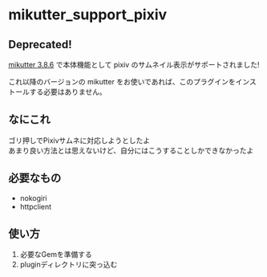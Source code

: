# mikutter_support_pixiv

## Deprecated!
[mikutter 3.8.6](https://mikutter.hatenablog.com/entry/2019/02/23/142202) で本体機能として pixiv のサムネイル表示がサポートされました!

これ以降のバージョンの mikutter をお使いであれば、このプラグインをインストールする必要はありません。

## なにこれ
ゴリ押しでPixivサムネに対応しようとしたよ  
あまり良い方法とは思えないけど、自分にはこうすることしかできなかったよ

## 必要なもの
* nokogiri
* httpclient

## 使い方
1. 必要なGemを準備する
2. pluginディレクトリに突っ込む
